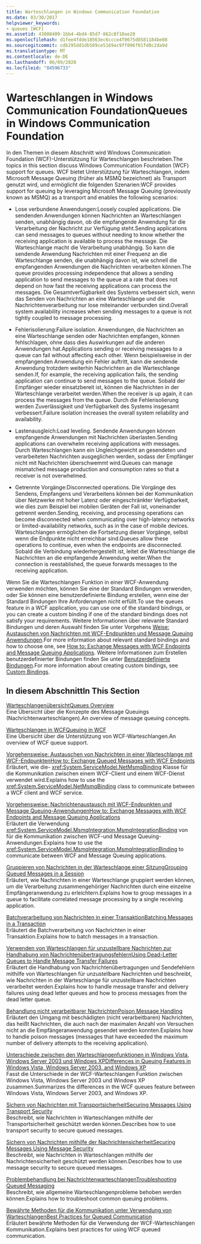 ```yaml
---
title: Warteschlangen in Windows Communication Foundation
ms.date: 03/30/2017
helpviewer_keywords:
- queues [WCF]
ms.assetid: 43008409-1bb4-4bd4-85d7-862c8f10ae20
ms.openlocfilehash: d1fee4fdde18563ec6ccce4f0675d8581184be08
ms.sourcegitcommit: cdb295dd1db589ce5169ac9ff096f01fd0c2da9d
ms.translationtype: MT
ms.contentlocale: de-DE
ms.lasthandoff: 06/09/2020
ms.locfileid: "84596733"
---
```

# <a name="queues-in-windows-communication-foundation"></a><span data-ttu-id="24ef8-102">Warteschlangen in Windows Communication Foundation</span><span class="sxs-lookup"><span data-stu-id="24ef8-102">Queues in Windows Communication Foundation</span></span>
<span data-ttu-id="24ef8-103">In den Themen in diesem Abschnitt wird Windows Communication Foundation (WCF)-Unterstützung für Warteschlangen beschrieben.</span><span class="sxs-lookup"><span data-stu-id="24ef8-103">The topics in this section discuss Windows Communication Foundation (WCF) support for queues.</span></span> <span data-ttu-id="24ef8-104">WCF bietet Unterstützung für Warteschlangen, indem Microsoft Message Queuing (früher als MSMQ bezeichnet) als Transport genutzt wird, und ermöglicht die folgenden Szenarien:</span><span class="sxs-lookup"><span data-stu-id="24ef8-104">WCF provides support for queuing by leveraging Microsoft Message Queuing (previously known as MSMQ) as a transport and enables the following scenarios:</span></span>  
  
- <span data-ttu-id="24ef8-105">Lose verbundene Anwendungen:</span><span class="sxs-lookup"><span data-stu-id="24ef8-105">Loosely coupled applications.</span></span> <span data-ttu-id="24ef8-106">Die sendenden Anwendungen können Nachrichten an Warteschlangen senden, unabhängig davon, ob die empfangende Anwendung für die Verarbeitung der Nachricht zur Verfügung steht.</span><span class="sxs-lookup"><span data-stu-id="24ef8-106">Sending applications can send messages to queues without needing to know whether the receiving application is available to process the message.</span></span> <span data-ttu-id="24ef8-107">Die Warteschlange macht die Verarbeitung unabhängig. So kann die sendende Anwendung Nachrichten mit einer Frequenz an die Warteschlange senden, die unabhängig davon ist, wie schnell die empfangenden Anwendungen die Nachrichten verarbeiten können.</span><span class="sxs-lookup"><span data-stu-id="24ef8-107">The queue provides processing independence that allows a sending application to send messages to the queue at a rate that does not depend on how fast the receiving applications can process the messages.</span></span> <span data-ttu-id="24ef8-108">Die Gesamtverfügbarkeit des Systems verbessert sich, wenn das Senden von Nachrichten an eine Warteschlange und die Nachrichtenverarbeitung nur lose miteinander verbunden sind.</span><span class="sxs-lookup"><span data-stu-id="24ef8-108">Overall system availability increases when sending messages to a queue is not tightly coupled to message processing.</span></span>  
  
- <span data-ttu-id="24ef8-109">Fehlerisolierung:</span><span class="sxs-lookup"><span data-stu-id="24ef8-109">Failure isolation.</span></span> <span data-ttu-id="24ef8-110">Anwendungen, die Nachrichten an eine Warteschlange senden oder Nachrichten empfangen, können fehlschlagen, ohne dass dies Auswirkungen auf die anderen Anwendungen hat.</span><span class="sxs-lookup"><span data-stu-id="24ef8-110">Applications sending or receiving messages to a queue can fail without affecting each other.</span></span> <span data-ttu-id="24ef8-111">Wenn beispielsweise in der empfangenden Anwendung ein Fehler auftritt, kann die sendende Anwendung trotzdem weiterhin Nachrichten an die Warteschlange senden.</span><span class="sxs-lookup"><span data-stu-id="24ef8-111">If, for example, the receiving application fails, the sending application can continue to send messages to the queue.</span></span> <span data-ttu-id="24ef8-112">Sobald der Empfänger wieder einsatzbereit ist, können die Nachrichten in der Warteschlange verarbeitet werden.</span><span class="sxs-lookup"><span data-stu-id="24ef8-112">When the receiver is up again, it can process the messages from the queue.</span></span> <span data-ttu-id="24ef8-113">Durch die Fehlerisolierung werden Zuverlässigkeit und Verfügbarkeit des Systems insgesamt verbessert.</span><span class="sxs-lookup"><span data-stu-id="24ef8-113">Failure isolation increases the overall system reliability and availability.</span></span>  
  
- <span data-ttu-id="24ef8-114">Lastenausgleich:</span><span class="sxs-lookup"><span data-stu-id="24ef8-114">Load leveling.</span></span> <span data-ttu-id="24ef8-115">Sendende Anwendungen können empfangende Anwendungen mit Nachrichten überlasten.</span><span class="sxs-lookup"><span data-stu-id="24ef8-115">Sending applications can overwhelm receiving applications with messages.</span></span> <span data-ttu-id="24ef8-116">Durch Warteschlangen kann ein Ungleichgewicht an gesendeten und verarbeiteten Nachrichten ausgeglichen werden, sodass der Empfänger nicht mit Nachrichten überschwemmt wird.</span><span class="sxs-lookup"><span data-stu-id="24ef8-116">Queues can manage mismatched message production and consumption rates so that a receiver is not overwhelmed.</span></span>  
  
- <span data-ttu-id="24ef8-117">Getrennte Vorgänge:</span><span class="sxs-lookup"><span data-stu-id="24ef8-117">Disconnected operations.</span></span> <span data-ttu-id="24ef8-118">Die Vorgänge des Sendens, Empfangens und Verarbeitens können bei der Kommunikation über Netzwerke mit hoher Latenz oder eingeschränkter Verfügbarkeit, wie dies zum Beispiel bei mobilen Geräten der Fall ist, voneinander getrennt werden.</span><span class="sxs-lookup"><span data-stu-id="24ef8-118">Sending, receiving, and processing operations can become disconnected when communicating over high-latency networks or limited-availability networks, such as in the case of mobile devices.</span></span> <span data-ttu-id="24ef8-119">Warteschlangen ermöglichen die Fortsetzung dieser Vorgänge, selbst wenn die Endpunkte nicht erreichbar sind.</span><span class="sxs-lookup"><span data-stu-id="24ef8-119">Queues allow these operations to continue, even when the endpoints are disconnected.</span></span> <span data-ttu-id="24ef8-120">Sobald die Verbindung wiederhergestellt ist, leitet die Warteschlange die Nachrichten an die empfangende Anwendung weiter.</span><span class="sxs-lookup"><span data-stu-id="24ef8-120">When the connection is reestablished, the queue forwards messages to the receiving application.</span></span>  
  
 <span data-ttu-id="24ef8-121">Wenn Sie die Warteschlangen Funktion in einer WCF-Anwendung verwenden möchten, können Sie eine der Standard Bindungen verwenden, oder Sie können eine benutzerdefinierte Bindung erstellen, wenn eine der Standard Bindungen Ihre Anforderungen nicht erfüllt.</span><span class="sxs-lookup"><span data-stu-id="24ef8-121">To use the queues feature in a WCF application, you can use one of the standard bindings, or you can create a custom binding if one of the standard bindings does not satisfy your requirements.</span></span> <span data-ttu-id="24ef8-122">Weitere Informationen über relevante Standard Bindungen und deren Auswahl finden Sie unter Vorgehens [Weise: Austauschen von Nachrichten mit WCF-Endpunkten und Message Queuing Anwendungen](how-to-exchange-messages-with-wcf-endpoints-and-message-queuing-applications.md).</span><span class="sxs-lookup"><span data-stu-id="24ef8-122">For more information about relevant standard bindings and how to choose one, see [How to: Exchange Messages with WCF Endpoints and Message Queuing Applications](how-to-exchange-messages-with-wcf-endpoints-and-message-queuing-applications.md).</span></span> <span data-ttu-id="24ef8-123">Weitere Informationen zum Erstellen benutzerdefinierter Bindungen finden Sie unter [Benutzerdefinierte Bindungen](../extending/custom-bindings.md).</span><span class="sxs-lookup"><span data-stu-id="24ef8-123">For more information about creating custom bindings, see [Custom Bindings](../extending/custom-bindings.md).</span></span>  
  
## <a name="in-this-section"></a><span data-ttu-id="24ef8-124">In diesem Abschnitt</span><span class="sxs-lookup"><span data-stu-id="24ef8-124">In This Section</span></span>  
 [<span data-ttu-id="24ef8-125">Warteschlangenübersicht</span><span class="sxs-lookup"><span data-stu-id="24ef8-125">Queues Overview</span></span>](queues-overview.md)  
 <span data-ttu-id="24ef8-126">Eine Übersicht über die Konzepte des Message Queuings (Nachrichtenwarteschlangen).</span><span class="sxs-lookup"><span data-stu-id="24ef8-126">An overview of message queuing concepts.</span></span>  
  
 [<span data-ttu-id="24ef8-127">Warteschlangen in WCF</span><span class="sxs-lookup"><span data-stu-id="24ef8-127">Queuing in WCF</span></span>](queuing-in-wcf.md)  
 <span data-ttu-id="24ef8-128">Eine Übersicht über die Unterstützung von WCF-Warteschlangen.</span><span class="sxs-lookup"><span data-stu-id="24ef8-128">An overview of WCF queue support.</span></span>  
  
 [<span data-ttu-id="24ef8-129">Vorgehensweise: Austauschen von Nachrichten in einer Warteschlange mit WCF-Endpunkten</span><span class="sxs-lookup"><span data-stu-id="24ef8-129">How to: Exchange Queued Messages with WCF Endpoints</span></span>](how-to-exchange-queued-messages-with-wcf-endpoints.md)  
 <span data-ttu-id="24ef8-130">Erläutert, wie die- <xref:System.ServiceModel.NetMsmqBinding> Klasse für die Kommunikation zwischen einem WCF-Client und einem WCF-Dienst verwendet wird.</span><span class="sxs-lookup"><span data-stu-id="24ef8-130">Explains how to use the <xref:System.ServiceModel.NetMsmqBinding> class to communicate between a WCF client and WCF service.</span></span>  
  
 [<span data-ttu-id="24ef8-131">Vorgehensweise: Nachrichtenaustausch mit WCF-Endpunkten und Message Queuing-Anwendungen</span><span class="sxs-lookup"><span data-stu-id="24ef8-131">How to: Exchange Messages with WCF Endpoints and Message Queuing Applications</span></span>](how-to-exchange-messages-with-wcf-endpoints-and-message-queuing-applications.md)  
 <span data-ttu-id="24ef8-132">Erläutert die Verwendung <xref:System.ServiceModel.MsmqIntegration.MsmqIntegrationBinding> von für die Kommunikation zwischen WCF-und Message Queuing-Anwendungen.</span><span class="sxs-lookup"><span data-stu-id="24ef8-132">Explains how to use the <xref:System.ServiceModel.MsmqIntegration.MsmqIntegrationBinding> to communicate between WCF and Message Queuing applications.</span></span>  
  
 [<span data-ttu-id="24ef8-133">Gruppieren von Nachrichten in der Warteschlange einer Sitzung</span><span class="sxs-lookup"><span data-stu-id="24ef8-133">Grouping Queued Messages in a Session</span></span>](grouping-queued-messages-in-a-session.md)  
 <span data-ttu-id="24ef8-134">Erläutert, wie Nachrichten in einer Warteschlange gruppiert werden können, um die Verarbeitung zusammengehöriger Nachrichten durch eine einzelne Empfängeranwendung zu erleichtern.</span><span class="sxs-lookup"><span data-stu-id="24ef8-134">Explains how to group messages in a queue to facilitate correlated message processing by a single receiving application.</span></span>  
  
 [<span data-ttu-id="24ef8-135">Batchverarbeitung von Nachrichten in einer Transaktion</span><span class="sxs-lookup"><span data-stu-id="24ef8-135">Batching Messages in a Transaction</span></span>](batching-messages-in-a-transaction.md)  
 <span data-ttu-id="24ef8-136">Erläutert die Batchverarbeitung von Nachrichten in einer Transaktion.</span><span class="sxs-lookup"><span data-stu-id="24ef8-136">Explains how to batch messages in a transaction.</span></span>  
  
 [<span data-ttu-id="24ef8-137">Verwenden von Warteschlangen für unzustellbare Nachrichten zur Handhabung von Nachrichtenübertragungsfehlern</span><span class="sxs-lookup"><span data-stu-id="24ef8-137">Using Dead-Letter Queues to Handle Message Transfer Failures</span></span>](using-dead-letter-queues-to-handle-message-transfer-failures.md)  
 <span data-ttu-id="24ef8-138">Erläutert die Handhabung von Nachrichtenübertragungen und Sendefehlern mithilfe von Warteschlangen für unzustellbare Nachrichten und beschreibt, wie Nachrichten in der Warteschlange für unzustellbare Nachrichten verarbeitet werden.</span><span class="sxs-lookup"><span data-stu-id="24ef8-138">Explains how to handle message transfer and delivery failures using dead letter queues and how to process messages from the dead letter queue.</span></span>  
  
 [<span data-ttu-id="24ef8-139">Behandlung nicht verarbeitbarer Nachrichten</span><span class="sxs-lookup"><span data-stu-id="24ef8-139">Poison Message Handling</span></span>](poison-message-handling.md)  
 <span data-ttu-id="24ef8-140">Erläutert den Umgang mit beschädigten (nicht verarbeitbaren) Nachrichten, das heißt Nachrichten, die auch nach der maximalen Anzahl von Versuchen nicht an die Empfängeranwendung gesendet werden konnten.</span><span class="sxs-lookup"><span data-stu-id="24ef8-140">Explains how to handle poison messages (messages that have exceeded the maximum number of delivery attempts to the receiving application).</span></span>  
  
 [<span data-ttu-id="24ef8-141">Unterschiede zwischen den Warteschlangenfunktionen in Windows Vista, Windows Server 2003 und Windows XP</span><span class="sxs-lookup"><span data-stu-id="24ef8-141">Differences in Queuing Features in Windows Vista, Windows Server 2003, and Windows XP</span></span>](diff-in-queue-in-vista-server-2003-windows-xp.md)  
 <span data-ttu-id="24ef8-142">Fasst die Unterschiede in der WCF-Warteschlangen Funktion zwischen Windows Vista, Windows Server 2003 und Windows XP zusammen.</span><span class="sxs-lookup"><span data-stu-id="24ef8-142">Summarizes the differences in the WCF queues feature between Windows Vista, Windows Server 2003, and Windows XP.</span></span>  
  
 [<span data-ttu-id="24ef8-143">Sichern von Nachrichten mit Transportsicherheit</span><span class="sxs-lookup"><span data-stu-id="24ef8-143">Securing Messages Using Transport Security</span></span>](securing-messages-using-transport-security.md)  
 <span data-ttu-id="24ef8-144">Beschreibt, wie Nachrichten in Warteschlangen mithilfe der Transportsicherheit geschützt werden können.</span><span class="sxs-lookup"><span data-stu-id="24ef8-144">Describes how to use transport security to secure queued messages.</span></span>  
  
 [<span data-ttu-id="24ef8-145">Sichern von Nachrichten mithilfe der Nachrichtensicherheit</span><span class="sxs-lookup"><span data-stu-id="24ef8-145">Securing Messages Using Message Security</span></span>](securing-messages-using-message-security.md)  
 <span data-ttu-id="24ef8-146">Beschreibt, wie Nachrichten in Warteschlangen mithilfe der Nachrichtensicherheit geschützt werden können.</span><span class="sxs-lookup"><span data-stu-id="24ef8-146">Describes how to use message security to secure queued messages.</span></span>  
  
 [<span data-ttu-id="24ef8-147">Problembehandlung bei Nachrichtenwarteschlangen</span><span class="sxs-lookup"><span data-stu-id="24ef8-147">Troubleshooting Queued Messaging</span></span>](troubleshooting-queued-messaging.md)  
 <span data-ttu-id="24ef8-148">Beschreibt, wie allgemeine Warteschlangenprobleme behoben werden können.</span><span class="sxs-lookup"><span data-stu-id="24ef8-148">Explains how to troubleshoot common queuing problems.</span></span>  
  
 [<span data-ttu-id="24ef8-149">Bewährte Methoden für die Kommunikation unter Verwendung von Warteschlangen</span><span class="sxs-lookup"><span data-stu-id="24ef8-149">Best Practices for Queued Communication</span></span>](best-practices-for-queued-communication.md)  
 <span data-ttu-id="24ef8-150">Erläutert bewährte Methoden für die Verwendung der WCF-Warteschlangen Kommunikation.</span><span class="sxs-lookup"><span data-stu-id="24ef8-150">Explains best practices for using WCF queued communication.</span></span>  
